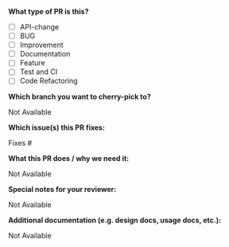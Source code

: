 **What type of PR is this?**

- [ ] API-change
- [ ] BUG
- [ ] Improvement
- [ ] Documentation
- [ ] Feature
- [ ] Test and CI
- [ ] Code Refactoring

**Which branch you want to cherry-pick to?**

Not Available

**Which issue(s) this PR fixes:**

Fixes #

**What this PR does / why we need it:**

Not Available

**Special notes for your reviewer:**

Not Available

**Additional documentation (e.g. design docs, usage docs, etc.):**

Not Available
